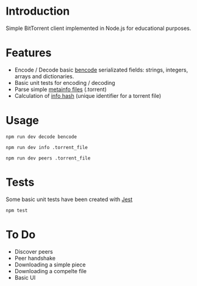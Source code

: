 # Introduction

Simple BitTorrent client implemented in Node.js for educational purposes.

# Features

* Encode / Decode basic [bencode](https://en.wikipedia.org/wiki/Bencode) serializated fields: strings, integers, arrays and dictionaries.
* Basic unit tests for encoding / decoding
* Parse simple [metainfo files](https://www.bittorrent.org/beps/bep_0003.html#metainfo-files) (.torrent)
* Calculation of [info hash](https://www.bittorrent.org/beps/bep_0003.html#info-dictionary) (unique identifier for a torrent file)

# Usage

```
npm run dev decode bencode
```

```
npm run dev info .torrent_file
```

```
npm run dev peers .torrent_file
```

# Tests

Some basic unit tests have been created with [Jest](https://jestjs.io/)

```
npm test
```


# To Do

* Discover peers
* Peer handshake
* Downloading a simple piece
* Downloading a compelte file
* Basic UI

